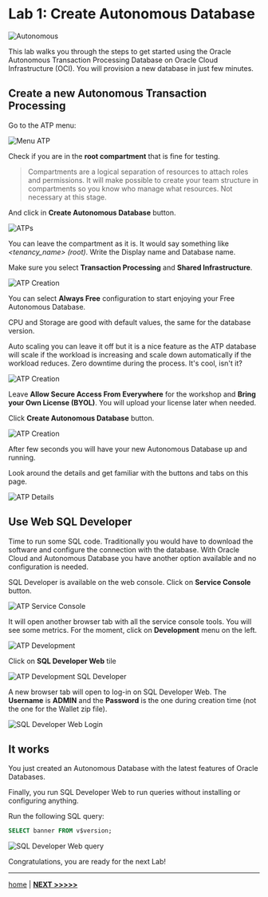 # Lab 1: Create Autonomous Database

![Autonomous](../images/autonomous.png)

This lab walks you through the steps to get started using the Oracle Autonomous Transaction Processing Database on Oracle Cloud Infrastructure (OCI). You will provision a new database in just few minutes.

## Create a new Autonomous Transaction Processing

Go to the ATP menu:

![Menu ATP](./../images/menu_atp.png)

Check if you are in the **root compartment** that is fine for testing.

> Compartments are a logical separation of resources to attach roles and permissions. It will make possible to create your team structure in compartments so you know who manage what resources. Not necessary at this stage.

And click in **Create Autonomous Database** button.

![ATPs](./../images/atps.png)

You can leave the compartment as it is. It would say something like _<tenancy_name> (root)_. Write the Display name and Database name.

Make sure you select **Transaction Processing** and **Shared Infrastructure**.

![ATP Creation](../images/atp_creation_1.png)

You can select **Always Free** configuration to start enjoying your Free Autonomous Database.

CPU and Storage are good with default values, the same for the database version.

Auto scaling you can leave it off but it is a nice feature as the ATP database will scale if the workload is increasing and scale down automatically if the workload reduces. Zero downtime during the process. It's cool, isn't it?

![ATP Creation](../images/atp_creation_2.png)

Leave **Allow Secure Access From Everywhere** for the workshop and **Bring your Own License (BYOL)**. You will upload your license later when needed.

Click **Create Autonomous Database** button.

![ATP Creation](../images/atp_creation_3.png)

After few seconds you will have your new Autonomous Database up and running.

Look around the details and get familiar with the buttons and tabs on this page.

![ATP Details](../images/atp_details.png)

## Use Web SQL Developer

Time to run some SQL code. Traditionally you would have to download the software and configure the connection with the database. With Oracle Cloud and Autonomous Database you have another option available and no configuration is needed.

SQL Developer is available on the web console. Click on **Service Console** button.

![ATP Service Console](../images/atp_service_console.png)

It will open another browser tab with all the service console tools. You will see some metrics. For the moment, click on **Development** menu on the left.

![ATP Development](../images/atp_development.png)

Click on **SQL Developer Web** tile

![ATP Development SQL Developer](../images/atp_development_sqldeveloper.png)

A new browser tab will open to log-in on SQL Developer Web. The **Username** is **ADMIN** and the **Password** is the one during creation time (not the one for the Wallet zip file).

![SQL Developer Web Login](../images/sqldev_login.png)

## It works

You just created an Autonomous Database with the latest features of Oracle Databases.

Finally, you run SQL Developer Web to run queries without installing or configuring anything.

Run the following SQL query:

```sql
SELECT banner FROM v$version;
```

![SQL Developer Web query](../images/sqldev_query.png)

Congratulations, you are ready for the next Lab!

---

[home](../README.md) | [**NEXT >>>>>**](../lab2/README.md)
